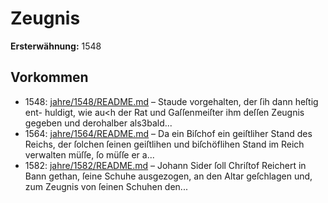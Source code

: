 # Zeugnis

**Ersterwähnung:** 1548

## Vorkommen
- 1548: [jahre/1548/README.md](../jahre/1548/README.md) – Staude vorgehalten, der ſih dann heſtig ent-
huldigt, wie au<h der Rat und Gaſſenmeiſter ihm deſſen
Zeugnis gegeben und derohalber als3bald...
- 1564: [jahre/1564/README.md](../jahre/1564/README.md) – Da ein Biſchof ein geiſtliher Stand des Reichs, der
ſolchen ſeinen geiſtlihen und biſchöflihen Stand im Reich
verwalten müſſe, ſo müſſe er a...
- 1582: [jahre/1582/README.md](../jahre/1582/README.md) – Johann Sider ſoll Chriſtof Reichert
in Bann gethan, ſeine Schuhe ausgezogen, an den Altar
geſchlagen und, zum Zeugnis von ſeinen Schuhen den...
